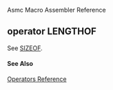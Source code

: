 Asmc Macro Assembler Reference

## operator LENGTHOF

See [SIZEOF](operator-sizeof.md).

#### See Also

[Operators Reference](readme.md)
